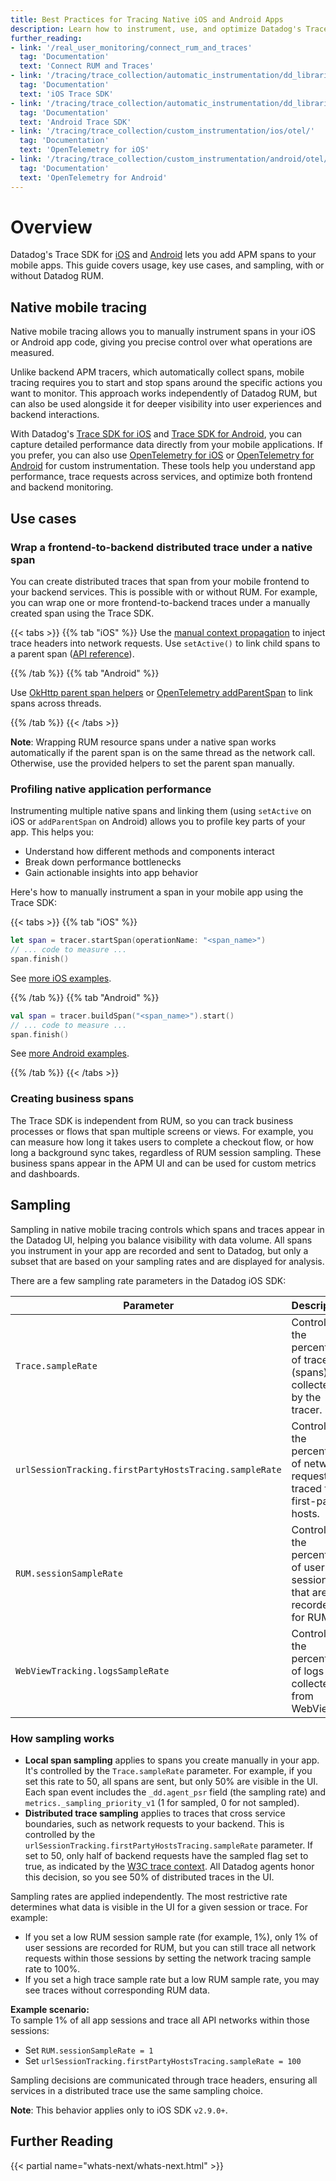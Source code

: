 ```yaml
---
title: Best Practices for Tracing Native iOS and Android Apps
description: Learn how to instrument, use, and optimize Datadog's Trace SDK for native iOS and Android apps.
further_reading:
- link: '/real_user_monitoring/connect_rum_and_traces'
  tag: 'Documentation'
  text: 'Connect RUM and Traces'
- link: '/tracing/trace_collection/automatic_instrumentation/dd_libraries/ios'
  tag: 'Documentation'
  text: 'iOS Trace SDK'
- link: '/tracing/trace_collection/automatic_instrumentation/dd_libraries/android/'
  tag: 'Documentation'
  text: 'Android Trace SDK'
- link: '/tracing/trace_collection/custom_instrumentation/ios/otel/'
  tag: 'Documentation'
  text: 'OpenTelemetry for iOS'
- link: '/tracing/trace_collection/custom_instrumentation/android/otel/'
  tag: 'Documentation'
  text: 'OpenTelemetry for Android'
---
```


# Overview

Datadog's Trace SDK for [iOS][1] and [Android][2] lets you add APM spans to your mobile apps. This guide covers usage, key use cases, and sampling, with or without Datadog RUM.

## Native mobile tracing

Native mobile tracing allows you to manually instrument spans in your iOS or Android app code, giving you precise control over what operations are measured.

Unlike backend APM tracers, which automatically collect spans, mobile tracing requires you to start and stop spans around the specific actions you want to monitor. This approach works independently of Datadog RUM, but can also be used alongside it for deeper visibility into user experiences and backend interactions.

With Datadog's [Trace SDK for iOS][1] and [Trace SDK for Android][2], you can capture detailed performance data directly from your mobile applications. If you prefer, you can also use [OpenTelemetry for iOS][3] or [OpenTelemetry for Android][4] for custom instrumentation. These tools help you understand app performance, trace requests across services, and optimize both frontend and backend monitoring.

## Use cases

### Wrap a frontend-to-backend distributed trace under a native span

You can create distributed traces that span from your mobile frontend to your backend services. This is possible with or without RUM. For example, you can wrap one or more frontend-to-backend traces under a manually created span using the Trace SDK.

{{< tabs >}}
{{% tab "iOS" %}}
Use the [manual context propagation][1] to inject trace headers into network requests. Use `setActive()` to link child spans to a parent span ([API reference][2]).

[1]: /tracing/trace_collection/automatic_instrumentation/dd_libraries/ios?tab=swiftpackagemanagerspm#:~:text=(Optional)%20To%20distribute%20traces%20between%20your%20environments%2C%20for%20example%20frontend%20%2D%20backend%2C%20you%20can%20either%20do%20it%20manually%20or%20leverage%20our%20auto%20instrumentation.%20In%20both%20cases%2C%20network%20traces%20are%20sampled%20with%20an%20adjustable%20sampling%20rate.%20A%20sampling%20of%2020%25%20is%20applied%20by%20default
[2]: https://swiftpackageindex.com/datadog/dd-sdk-ios/develop/documentation/datadogtrace/otspan/setactive/

{{% /tab %}}
{{% tab "Android" %}}

Use [OkHttp parent span helpers][1] or [OpenTelemetry addParentSpan][2] to link spans across threads.

[1]: /tracing/trace_collection/automatic_instrumentation/dd_libraries/android/?tab=kotlin#okhttp
[2]: /tracing/trace_collection/custom_instrumentation/android/otel/?tab=kotlin#:~:text=(Optional)%20Add%20local%20parent%20span%20to%20the%20span%20generated%20around%20the%20OkHttp%20request%20in%20RUM%3A

{{% /tab %}}
{{< /tabs >}}

**Note**: Wrapping RUM resource spans under a native span works automatically if the parent span is on the same thread as the network call. Otherwise, use the provided helpers to set the parent span manually.

### Profiling native application performance

Instrumenting multiple native spans and linking them (using `setActive` on iOS or `addParentSpan` on Android) allows you to profile key parts of your app. This helps you:
- Understand how different methods and components interact
- Break down performance bottlenecks
- Gain actionable insights into app behavior

Here's how to manually instrument a span in your mobile app using the Trace SDK:

{{< tabs >}}
{{% tab "iOS" %}}
```swift
let span = tracer.startSpan(operationName: "<span_name>")
// ... code to measure ...
span.finish()
```
See [more iOS examples][1].

[1]: /tracing/trace_collection/automatic_instrumentation/dd_libraries/ios?tab=swiftpackagemanagerspm

{{% /tab %}}
{{% tab "Android" %}}

```kotlin
val span = tracer.buildSpan("<span_name>").start()
// ... code to measure ...
span.finish()
```
See [more Android examples][1].

[1]: /tracing/trace_collection/automatic_instrumentation/dd_libraries/android/?tab=kotlin

{{% /tab %}}
{{< /tabs >}}

### Creating business spans

The Trace SDK is independent from RUM, so you can track business processes or flows that span multiple screens or views. For example, you can measure how long it takes users to complete a checkout flow, or how long a background sync takes, regardless of RUM session sampling. These business spans appear in the APM UI and can be used for custom metrics and dashboards.

## Sampling

Sampling in native mobile tracing controls which spans and traces appear in the Datadog UI, helping you balance visibility with data volume. All spans you instrument in your app are recorded and sent to Datadog, but only a subset that are based on your sampling rates and are displayed for analysis.

There are a few sampling rate parameters in the Datadog iOS SDK:

| Parameter                                   | Description                                                      |
|---------------------------------------------|------------------------------------------------------------------|
| `Trace.sampleRate`                          | Controls the percentage of traces (spans) collected by the tracer.|
| `urlSessionTracking.firstPartyHostsTracing.sampleRate` | Controls the percentage of network requests traced for first-party hosts. |
| `RUM.sessionSampleRate`                     | Controls the percentage of user sessions that are recorded for RUM.|
| `WebViewTracking.logsSampleRate`            | Controls the percentage of logs collected from WebViews.          |

### How sampling works

- **Local span sampling** applies to spans you create manually in your app. It's controlled by the `Trace.sampleRate` parameter. For example, if you set this rate to 50, all spans are sent, but only 50% are visible in the UI. Each span event includes the `_dd.agent_psr` field (the sampling rate) and `metrics._sampling_priority_v1` (1 for sampled, 0 for not sampled).
- **Distributed trace sampling** applies to traces that cross service boundaries, such as network requests to your backend. This is controlled by the `urlSessionTracking.firstPartyHostsTracing.sampleRate` parameter. If set to 50, only half of backend requests have the sampled flag set to true, as indicated by the [W3C trace context][7]. All Datadog agents honor this decision, so you see 50% of distributed traces in the UI.

Sampling rates are applied independently. The most restrictive rate determines what data is visible in the UI for a given session or trace. For example:
- If you set a low RUM session sample rate (for example, 1%), only 1% of user sessions are recorded for RUM, but you can still trace all network requests within those sessions by setting the network tracing sample rate to 100%.
- If you set a high trace sample rate but a low RUM sample rate, you may see traces without corresponding RUM data.

**Example scenario:**  
To sample 1% of all app sessions and trace all API networks within those sessions:
- Set `RUM.sessionSampleRate = 1`
- Set `urlSessionTracking.firstPartyHostsTracing.sampleRate = 100`

Sampling decisions are communicated through trace headers, ensuring all services in a distributed trace use the same sampling choice.

**Note**: This behavior applies only to iOS SDK `v2.9.0+`.

## Further Reading

{{< partial name="whats-next/whats-next.html" >}}

[1]: /tracing/trace_collection/automatic_instrumentation/dd_libraries/ios
[2]: /tracing/trace_collection/automatic_instrumentation/dd_libraries/android
[3]: /tracing/trace_collection/custom_instrumentation/ios/otel
[4]: /tracing/trace_collection/custom_instrumentation/android/otel
[5]: https://github.com/DataDog/dd-sdk-ios/blob/develop/DatadogTrace/Sources/TraceConfiguration.swift#L32
[6]: https://github.com/DataDog/dd-sdk-ios/blob/develop/DatadogTrace/Sources/TraceConfiguration.swift#L106
[7]: https://www.w3.org/TR/trace-context/#sampled-flag
